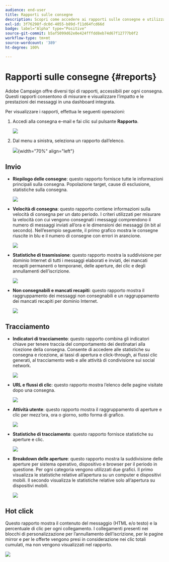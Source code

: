 ```yaml
---
audience: end-user
title: Rapporti sulle consegne
description: Scopri come accedere ai rapporti sulle consegne e utilizzarli
exl-id: 3f76298f-dc0d-4055-b89d-f11d64fcd66d
badge: label="Alpha" type="Positive"
source-git-commit: b5af5099d62e0e424fffdd8eb74d67f12777b0f2
workflow-type: tm+mt
source-wordcount: '389'
ht-degree: 100%

---
```


# Rapporti sulle consegne {#reports}


Adobe Campaign offre diversi tipi di rapporti, accessibili per ogni consegna. Questi rapporti consentono di misurare e visualizzare l’impatto e le prestazioni dei messaggi in una dashboard integrata.

Per visualizzare i rapporti, effettua le seguenti operazioni:

1. Accedi alla consegna e-mail e fai clic sul pulsante **Rapporto**.

   ![](assets/reporting.png)

1. Dal menu a sinistra, seleziona un rapporto dall’elenco.

   ![](assets/reporting2.png){width="70%" align="left"}

## Invio

* **Riepilogo delle consegne**: questo rapporto fornisce tutte le informazioni principali sulla consegna. Popolazione target, cause di esclusione, statistiche sulla consegna.

   ![](assets/reporting3.png)

* **Velocità di consegna**: questo rapporto contiene informazioni sulla velocità di consegna per un dato periodo. I criteri utilizzati per misurare la velocità con cui vengono consegnati i messaggi comprendono il numero di messaggi inviati all’ora e le dimensioni dei messaggi (in bit al secondo). Nell’esempio seguente, il primo grafico mostra le consegne riuscite in blu e il numero di consegne con errori in arancione.

   ![](assets/reporting3bis.png)

* **Statistiche di trasmissione**: questo rapporto mostra la suddivisione per dominio Internet di tutti i messaggi elaborati e inviati, dei mancati recapiti permanenti o temporanei, delle aperture, dei clic e degli annullamenti dell’iscrizione.

   ![](assets/reporting4.png)

* **Non consegnabili e mancati recapiti**: questo rapporto mostra il raggruppamento dei messaggi non consegnabili e un raggruppamento dei mancati recapiti per dominio Internet.

   ![](assets/reporting5.png)

## Tracciamento

* **Indicatori di tracciamento**: questo rapporto combina gli indicatori chiave per tenere traccia del comportamento dei destinatari alla ricezione della consegna. Consente di accedere alle statistiche su consegna e ricezione, ai tassi di apertura e click-through, ai flussi clic generati, al tracciamento web e alle attività di condivisione sui social network.

   ![](assets/reporting6.png)

* **URL e flussi di clic**: questo rapporto mostra l’elenco delle pagine visitate dopo una consegna.

   ![](assets/reporting7.png)

* **Attività utente**: questo rapporto mostra il raggruppamento di aperture e clic per mezz’ora, ora o giorno, sotto forma di grafico.

   ![](assets/reporting8.png)

* **Statistiche di tracciamento**: questo rapporto fornisce statistiche su aperture e clic.

   ![](assets/reporting9.png)

* **Breakdown delle aperture**: questo rapporto mostra la suddivisione delle aperture per sistema operativo, dispositivo e browser per il periodo in questione. Per ogni categoria vengono utilizzati due grafici. Il primo visualizza le statistiche relative all’apertura su un computer e dispositivi mobili. Il secondo visualizza le statistiche relative solo all’apertura su dispositivi mobili.

   ![](assets/reporting10.png)

## Hot click

Questo rapporto mostra il contenuto del messaggio (HTML e/o testo) e la percentuale di clic per ogni collegamento. I collegamenti presenti nei blocchi di personalizzazione per l’annullamento dell’iscrizione, per le pagine mirror e per le offerte vengono presi in considerazione nei clic totali cumulati, ma non vengono visualizzati nel rapporto.

![](assets/reporting11.png)
